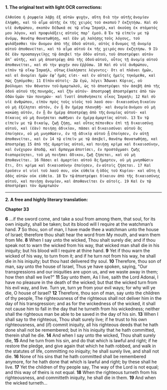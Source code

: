 **1. The original text with light OCR corrections:**

`ἐλθοῦσα ἡ ῥομφαία λάβῃ ἐξ αὐτῶν ψυχὴν, αὕτη διὰ τὴν αὐτῆς`
`ἀνομίαν ἐλήφθη, καὶ τὸ αἷμα αὐτῆς ἐκ τῆς χειρὸς τοῦ σκοποῦ`
`7 ἐκζητήσω. Καὶ σὺ υἱὲ ἀνθρώπου, σκοπὸν δέδωκά σε τῷ οἴκῳ Ἰσραήλ,`
`καὶ ἀκούσῃ ἐκ στόματός μου λόγον, καὶ προφυλάξεις αὐτοὺς παρ’ ἐμοῦ.`
`8 Ἐν τῷ εἰπεῖν με τῷ ἀνόμῳ, θανάτῳ θανατωθήσῃ, καὶ ἐὰν μὴ λαλήσῃς`
`τοὺς λόγους, τοῦ φυλάξασθαι τὸν ἄνομον ἀπὸ τῆς ὁδοῦ αὐτοῦ, αὐτὸς ὁ`
`ἄνομος τῇ ἀνομίᾳ αὐτοῦ ἀποθανεῖται, καὶ τὸ αἷμα αὐτοῦ ἐκ τῆς χειρός`
`σου ἐκζητήσω. 9 Σὺ δὲ ἐὰν προαπαγγείλῃς τῷ ἀσεβεῖ τὴν ὁδὸν αὐτοῦ,`
`τοῦ ἀποστρέψαι αὐτὸν ἀπ’ αὐτῆς, καὶ μὴ ἀποστρέψῃ ἀπὸ τῆς ὁδοῦ`
`αὐτοῦ, οὗτος τῇ ἀνομίᾳ αὐτοῦ ἀποθανεῖται, καὶ σὺ τὴν ψυχήν σου`
`ἐῤῥύσω. 10 Καὶ σὺ υἱὲ ἀνθρώπου, εἰπὸν τῷ οἴκῳ Ἰσραήλ, οὕτως`
`ἐλαλήσατε λέγοντες· ὅτι αἱ πλάναι ἡμῶν, καὶ αἱ ἀνομίαι ἡμῶν ἐφ’`
`ἡμᾶς εἰσι· καὶ ἐν αὐταῖς ἡμεῖς τηκόμεθα, καὶ πῶς ζησόμεθα; 11 Εἰπὸν`
`αὐτοῖς· Ζῶ ἐγώ, λέγει Ἄδωναι Κύριος, οὐ βούλομαι τὸν θάνατον τοῦ`
`ἁμαρτωλοῦ, ὡς τὸ ἀποστρέψαι τὸν ἀσεβῆ ἀπὸ τῆς ὁδοῦ αὐτοῦ τῆς`
`πονηρᾶς, καὶ ζῆν αὐτόν· ἀποστροφῇ ἀποστρέψατε ἀπὸ τῶν ὁδῶν`
`ὑμῶν τῶν πονηρῶν· καὶ ἵνατί ἀποθνήσκετε οἶκος Ἰσραήλ; 12 Καὶ σὺ`
`υἱὲ ἀνθρώπου, εἰπὸν πρὸς τοὺς υἱοὺς τοῦ λαοῦ σου· δικαιοσύνη`
`δικαίου οὐ μὴ ἐξέλῃται αὐτόν, ἐν ᾗ ἂν ἡμέρᾳ πλανηθῇ· καὶ ἀνομία`
`ἀνόμου οὐ μὴ κακώσῃ αὐτόν, ἐν ᾗ ἂν ἡμέρᾳ ἀποστρέψῃ ἀπὸ τῆς`
`ἀνομίας αὐτοῦ· καὶ δίκαιος οὐ μὴ δυνήσεται σωθῆναι ἐν ἡμέρᾳ`
`ἁμαρτίας αὐτοῦ. 13 Ἐν τῷ εἰπεῖν με τῷ δικαίῳ, ζωῇ ζήσῃ, καὶ οὗτος`
`πέποιθεν ἐπὶ τῇ δικαιοσύνῃ αὐτοῦ, καὶ (ἐὰν) ποιήσῃ ἀδικίαν, πᾶσαι αἱ`
`δικαιοσύναι αὐτοῦ ἃς ἐποίησεν, οὐ μὴ μνησθῶσιν, ἐν τῇ ἀδικίᾳ αὐτοῦ ᾗ`
`ἐποίησεν, ἐν αὐτῇ ἀποθανεῖται, καὶ ἐν 14 τῷ εἰπεῖν με τῷ ἀσεβεῖ,`
`θανάτῳ θανατωθήσῃ, καὶ ἀποστρέψῃ 15 ἀπὸ τῆς ἁμαρτίας αὐτοῦ,`
`καὶ ποιήσῃ κρῖμα καὶ δικαιοσύνην, καὶ ἐνέχυρον ἀποδῷ, καὶ ἅρπαγμα`
`ἀποτίσει, ἐν προστάγμασι ζωῆς διαπορεύηται, τοῦ μὴ ποιῆσαι ἄδικον,`
`ζωῇ ζήσεται, καὶ οὐ μὴ ἀποθανεῖται. 16 Πᾶσαι αἱ ἁμαρτίαι αὐτοῦ ἃς`
`ἥμαρτεν, οὐ μὴ μνησθῶσιν ἔτι, ὅτι κρῖμα καὶ δικαιοσύνην ἐποίησεν, ἐν`
`αὐτοῖς ζήσεται. 17 Καὶ ἐροῦσιν οἱ υἱοὶ τοῦ λαοῦ σου, οὐκ εὐθεῖα ἡ`
`ὁδὸς τοῦ Κυρίου· καὶ αὕτη ἡ ὁδὸς αὐτῶν οὐκ εὐθεῖα. 18 Ἐν τῷ`
`ἀποστρέψαι δίκαιον ἀπὸ τῆς δικαιοσύνης αὐτοῦ, καὶ ποιήσῃ ἀνομίαν,`
`καὶ ἀποθανεῖται ἐν αὐτοῖς. 19 Καὶ ἐν τῷ ἀποστρέψαι τὸν ἁμαρτωλὸν`

---

**2. A free and highly literary translation:**

**Chapter 33**

**6** ...if the sword come, and take a soul from among them, that soul, for its own iniquity, shall be taken; but its blood will I require at the watchman’s hand.
**7** So thou, son of man, I have made thee a watchman unto the house of Israel; therefore thou shalt hear the word from My mouth, and warn them from Me.
**8** When I say unto the wicked, Thou shalt surely die; and if thou speak not to warn the wicked from his way, that wicked man shall die in his iniquity; but his blood will I require at thine hand.
**9** Yet if thou warn the wicked of his way, to turn from it; and if he turn not from his way, he shall die in his iniquity; but thou hast delivered thy soul.
**10** Therefore, thou son of man, say unto the house of Israel, Thus ye have spoken, saying, "Our transgressions and our iniquities are upon us, and we waste away in them; how then shall we live?"
**11** Say unto them, As I live, saith the Lord Adonai, I have no pleasure in the death of the wicked; but that the wicked turn from his evil way, and live. Turn ye, turn ye from your evil ways; for why will ye die, O house of Israel?
**12** Therefore, thou son of man, say unto the children of thy people, The righteousness of the righteous shall not deliver him in the day of his transgression; and as for the wickedness of the wicked, it shall not cause him to fall in the day that he turneth from his wickedness; neither shall the righteous man be able to be saved in the day of his sin.
**13** When I shall say to the righteous, Thou shalt surely live; if he trust to his own righteousness, and (if) commit iniquity, all his righteous deeds that he hath done shall not be remembered; but in his iniquity that he hath committed, therein shall he die.
**14** And when I say unto the wicked, Thou shalt surely die,
**15** And he turn from his sin, and do that which is lawful and right; if he restore the pledge, and give again that which he hath robbed, and walk in the statutes of life, committing no iniquity; he shall surely live, and shall not die.
**16** None of his sins that he hath committed shall be remembered anymore, for he hath done that which is lawful and right; by these shall he live.
**17** Yet the children of thy people say, The way of the Lord is not equal; and this way of theirs is not equal.
**18** When the righteous turneth from his righteousness, and committeth iniquity, he shall die in them.
**19** And when the wicked turneth...